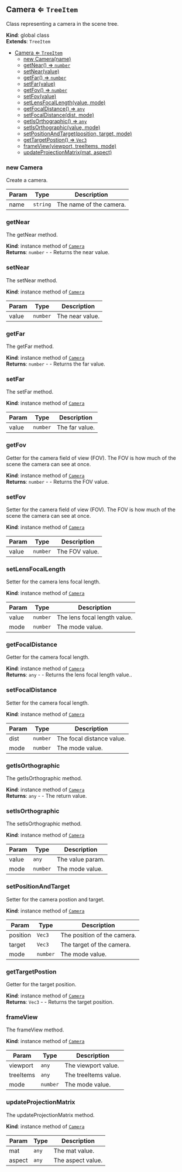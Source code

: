 <a name="Camera"></a>

## Camera ⇐ <code>TreeItem</code>
Class representing a camera in the scene tree.

**Kind**: global class  
**Extends**: <code>TreeItem</code>  

* [Camera ⇐ <code>TreeItem</code>](#Camera)
    * [new Camera(name)](#new-Camera)
    * [getNear() ⇒ <code>number</code>](#getNear)
    * [setNear(value)](#setNear)
    * [getFar() ⇒ <code>number</code>](#getFar)
    * [setFar(value)](#setFar)
    * [getFov() ⇒ <code>number</code>](#getFov)
    * [setFov(value)](#setFov)
    * [setLensFocalLength(value, mode)](#setLensFocalLength)
    * [getFocalDistance() ⇒ <code>any</code>](#getFocalDistance)
    * [setFocalDistance(dist, mode)](#setFocalDistance)
    * [getIsOrthographic() ⇒ <code>any</code>](#getIsOrthographic)
    * [setIsOrthographic(value, mode)](#setIsOrthographic)
    * [setPositionAndTarget(position, target, mode)](#setPositionAndTarget)
    * [getTargetPostion() ⇒ <code>Vec3</code>](#getTargetPostion)
    * [frameView(viewport, treeItems, mode)](#frameView)
    * [updateProjectionMatrix(mat, aspect)](#updateProjectionMatrix)

<a name="new_Camera_new"></a>

### new Camera
Create a camera.


| Param | Type | Description |
| --- | --- | --- |
| name | <code>string</code> | The name of the camera. |

<a name="Camera+getNear"></a>

### getNear
The getNear method.

**Kind**: instance method of [<code>Camera</code>](#Camera)  
**Returns**: <code>number</code> - - Returns the near value.  
<a name="Camera+setNear"></a>

### setNear
The setNear method.

**Kind**: instance method of [<code>Camera</code>](#Camera)  

| Param | Type | Description |
| --- | --- | --- |
| value | <code>number</code> | The near value. |

<a name="Camera+getFar"></a>

### getFar
The getFar method.

**Kind**: instance method of [<code>Camera</code>](#Camera)  
**Returns**: <code>number</code> - - Returns the far value.  
<a name="Camera+setFar"></a>

### setFar
The setFar method.

**Kind**: instance method of [<code>Camera</code>](#Camera)  

| Param | Type | Description |
| --- | --- | --- |
| value | <code>number</code> | The far value. |

<a name="Camera+getFov"></a>

### getFov
Getter for the camera field of view (FOV).The FOV is how much of the scene the camera can see at once.

**Kind**: instance method of [<code>Camera</code>](#Camera)  
**Returns**: <code>number</code> - - Returns the FOV value.  
<a name="Camera+setFov"></a>

### setFov
Setter for the camera field of view (FOV).The FOV is how much of the scene the camera can see at once.

**Kind**: instance method of [<code>Camera</code>](#Camera)  

| Param | Type | Description |
| --- | --- | --- |
| value | <code>number</code> | The FOV value. |

<a name="Camera+setLensFocalLength"></a>

### setLensFocalLength
Setter for the camera lens focal length.

**Kind**: instance method of [<code>Camera</code>](#Camera)  

| Param | Type | Description |
| --- | --- | --- |
| value | <code>number</code> | The lens focal length value. |
| mode | <code>number</code> | The mode value. |

<a name="Camera+getFocalDistance"></a>

### getFocalDistance
Getter for the camera focal length.

**Kind**: instance method of [<code>Camera</code>](#Camera)  
**Returns**: <code>any</code> - - Returns the lens focal length value..  
<a name="Camera+setFocalDistance"></a>

### setFocalDistance
Setter for the camera focal length.

**Kind**: instance method of [<code>Camera</code>](#Camera)  

| Param | Type | Description |
| --- | --- | --- |
| dist | <code>number</code> | The focal distance value. |
| mode | <code>number</code> | The mode value. |

<a name="Camera+getIsOrthographic"></a>

### getIsOrthographic
The getIsOrthographic method.

**Kind**: instance method of [<code>Camera</code>](#Camera)  
**Returns**: <code>any</code> - - The return value.  
<a name="Camera+setIsOrthographic"></a>

### setIsOrthographic
The setIsOrthographic method.

**Kind**: instance method of [<code>Camera</code>](#Camera)  

| Param | Type | Description |
| --- | --- | --- |
| value | <code>any</code> | The value param. |
| mode | <code>number</code> | The mode value. |

<a name="Camera+setPositionAndTarget"></a>

### setPositionAndTarget
Setter for the camera postion and target.

**Kind**: instance method of [<code>Camera</code>](#Camera)  

| Param | Type | Description |
| --- | --- | --- |
| position | <code>Vec3</code> | The position of the camera. |
| target | <code>Vec3</code> | The target of the camera. |
| mode | <code>number</code> | The mode value. |

<a name="Camera+getTargetPostion"></a>

### getTargetPostion
Getter for the target position.

**Kind**: instance method of [<code>Camera</code>](#Camera)  
**Returns**: <code>Vec3</code> - - Returns the target position.  
<a name="Camera+frameView"></a>

### frameView
The frameView method.

**Kind**: instance method of [<code>Camera</code>](#Camera)  

| Param | Type | Description |
| --- | --- | --- |
| viewport | <code>any</code> | The viewport value. |
| treeItems | <code>any</code> | The treeItems value. |
| mode | <code>number</code> | The mode value. |

<a name="Camera+updateProjectionMatrix"></a>

### updateProjectionMatrix
The updateProjectionMatrix method.

**Kind**: instance method of [<code>Camera</code>](#Camera)  

| Param | Type | Description |
| --- | --- | --- |
| mat | <code>any</code> | The mat value. |
| aspect | <code>any</code> | The aspect value. |

